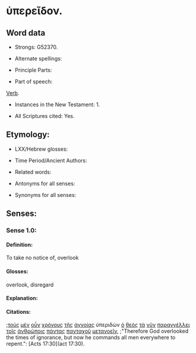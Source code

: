 # ὑπερεῖδον.

<!-- Status: S2=NeedsFinalCheck -->
<!-- Lexica used for edits: BDAG, FFM, LN, A-S -->

## Word data

* Strongs: G52370.

* Alternate spellings:

* Principle Parts: 

* Part of speech: 

[Verb](http://ugg.readthedocs.io/en/latest/verb.html).

* Instances in the New Testament: 1.

* All Scriptures cited: Yes.

## Etymology: 

* LXX/Hebrew glosses: 

* Time Period/Ancient Authors: 

* Related words: 

* Antonyms for all senses:

* Synonyms for all senses: 

## Senses: 

### Sense 1.0:

#### Definition: 

To take no notice of, overlook

#### Glosses:

overlook, disregard

#### Explanation:

#### Citations:

;[τοὺς](../G35880/01.md) [μὲν](../G33030/01.md) [οὖν](../G37670/01.md) [χρόνους](../G55500/01.md) [τῆς](../G35880/01.md) [ἀγνοίας](../G00520/01.md) ὑπεριδὼν [ὁ](../G35880/01.md) [θεὸς](../G23160/01.md) [τὰ](../G35880/01.md) [νῦν](../G35680/01.md) [παραγγέλλει](../G38530/01.md) [τοῖς](../G35880/01.md) [ἀνθρώποις](../G04440/01.md) [πάντας](../G39560/01.md) [πανταχοῦ](../G38370/01.md) [μετανοεῖν](../G33400/01.md), 
;"Therefore God overlooked the times of ignorance, but now he commands all men everywhere to repent.":
[Acts 17:30](act 17:30).
